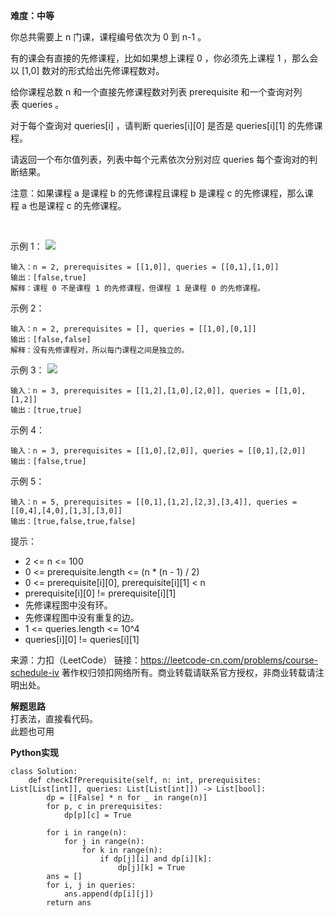 **难度：中等**  

你总共需要上 n 门课，课程编号依次为 0 到 n-1 。

有的课会有直接的先修课程，比如如果想上课程 0 ，你必须先上课程 1 ，那么会以 [1,0] 数对的形式给出先修课程数对。

给你课程总数 n 和一个直接先修课程数对列表 prerequisite 和一个查询对列表 queries 。

对于每个查询对 queries[i] ，请判断 queries[i][0] 是否是 queries[i][1] 的先修课程。

请返回一个布尔值列表，列表中每个元素依次分别对应 queries 每个查询对的判断结果。

注意：如果课程 a 是课程 b 的先修课程且课程 b 是课程 c 的先修课程，那么课程 a 也是课程 c 的先修课程。

 

示例 1：
![](https://assets.leetcode-cn.com/aliyun-lc-upload/uploads/2020/05/30/graph.png)
```
输入：n = 2, prerequisites = [[1,0]], queries = [[0,1],[1,0]]
输出：[false,true]
解释：课程 0 不是课程 1 的先修课程，但课程 1 是课程 0 的先修课程。
```
示例 2：
```
输入：n = 2, prerequisites = [], queries = [[1,0],[0,1]]
输出：[false,false]
解释：没有先修课程对，所以每门课程之间是独立的。
```
示例 3：
![](https://assets.leetcode-cn.com/aliyun-lc-upload/uploads/2020/05/30/graph-1.png)
```
输入：n = 3, prerequisites = [[1,2],[1,0],[2,0]], queries = [[1,0],[1,2]]
输出：[true,true]
```
示例 4：
```
输入：n = 3, prerequisites = [[1,0],[2,0]], queries = [[0,1],[2,0]]
输出：[false,true]
```
示例 5：
```
输入：n = 5, prerequisites = [[0,1],[1,2],[2,3],[3,4]], queries = [[0,4],[4,0],[1,3],[3,0]]
输出：[true,false,true,false]
```

提示：

- 2 <= n <= 100
- 0 <= prerequisite.length <= (n * (n - 1) / 2)
- 0 <= prerequisite[i][0], prerequisite[i][1] < n
- prerequisite[i][0] != prerequisite[i][1]
- 先修课程图中没有环。
- 先修课程图中没有重复的边。
- 1 <= queries.length <= 10^4
- queries[i][0] != queries[i][1]

来源：力扣（LeetCode）
链接：https://leetcode-cn.com/problems/course-schedule-iv
著作权归领扣网络所有。商业转载请联系官方授权，非商业转载请注明出处。   

**解题思路**   
打表法，直接看代码。   
此题也可用

**Python实现**   
```
class Solution:
    def checkIfPrerequisite(self, n: int, prerequisites: List[List[int]], queries: List[List[int]]) -> List[bool]:
        dp = [[False] * n for _ in range(n)]       
        for p, c in prerequisites:
            dp[p][c] = True

        for i in range(n):
            for j in range(n):
                for k in range(n):
                    if dp[j][i] and dp[i][k]:
                        dp[j][k] = True
        ans = []
        for i, j in queries:
            ans.append(dp[i][j])
        return ans
```